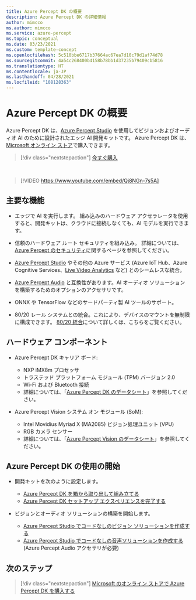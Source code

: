 ```yaml
---
title: Azure Percept DK の概要
description: Azure Percept DK の詳細情報
author: mimcco
ms.author: mimcco
ms.service: azure-percept
ms.topic: conceptual
ms.date: 03/23/2021
ms.custom: template-concept
ms.openlocfilehash: 5c510bbe6717b37664ac67ea7d10c79d1af74d78
ms.sourcegitcommit: 4a54c268400b4158b78bb1d37235b79409cb5816
ms.translationtype: HT
ms.contentlocale: ja-JP
ms.lasthandoff: 04/28/2021
ms.locfileid: "108128363"
---
```

# <a name="azure-percept-dk-overview"></a>Azure Percept DK の概要

Azure Percept DK は、[Azure Percept Studio](./overview-azure-percept-studio.md) を使用してビジョンおよびオーディオ AI のために設計されたエッジ AI 開発キットです。 Azure Percept DK は、[Microsoft オンライン ストア](https://go.microsoft.com/fwlink/p/?LinkId=2155270)で購入できます。

> [!div class="nextstepaction"]
> [今すぐ購入](https://go.microsoft.com/fwlink/p/?LinkId=2155270)

</br>

> [!VIDEO https://www.youtube.com/embed/Qj8NGn-7s5A]

## <a name="key-features"></a>主要な機能

- エッジで AI を実行します。 組み込みのハードウェア アクセラレータを使用すると、開発キットは、クラウドに接続しなくても、AI モデルを実行できます。

- 信頼のハードウェア ルート セキュリティを組み込み。 詳細については、[Azure Percept のセキュリティ](./overview-percept-security.md)に関するページを参照してください。

- [Azure Percept Studio](https://go.microsoft.com/fwlink/?linkid=2135819) やその他の Azure サービス (Azure IoT Hub、Azure Cognitive Services、[Live Video Analytics](../media-services/live-video-analytics-edge/overview.md) など) とのシームレスな統合。

- [Azure Percept Audio](./overview-azure-percept-audio.md) と互換性があります。AI オーディオ ソリューションを構築するためのオプションのアクセサリです。

- ONNX や TensorFlow などのサードパーティ製 AI ツールのサポート。

- 80/20 レール システムとの統合。これにより、デバイスのマウントを無制限に構成できます。 [80/20 統合](./overview-8020-integration.md)について詳しくは、こちらをご覧ください。

## <a name="hardware-components"></a>ハードウェア コンポーネント

- Azure Percept DK キャリア ボード:
    - NXP iMX8m プロセッサ
    - トラステッド プラットフォーム モジュール (TPM) バージョン 2.0
    - Wi-Fi および Bluetooth 接続
    - 詳細については、「[Azure Percept DK のデータシート](./azure-percept-dk-datasheet.md)」を参照してください。

- Azure Percept Vision システム オン モジュール (SoM):
    - Intel Movidius Myriad X (MA2085) ビジョン処理ユニット (VPU)
    - RGB カメラ センサー
    - 詳細については、「[Azure Percept Vision のデータシート](./azure-percept-vision-datasheet.md)」を参照してください。

## <a name="getting-started-with-azure-percept-dk"></a>Azure Percept DK の使用の開始

- 開発キットを次のように設定します。
    - [Azure Percept DK を箱から取り出して組み立てる](./quickstart-percept-dk-unboxing.md)
    - [Azure Percept DK セットアップ エクスペリエンスを完了する](./quickstart-percept-dk-set-up.md)

- ビジョンとオーディオ ソリューションの構築を開始します。
    - [Azure Percept Studio でコードなしのビジョン ソリューションを作成する](./tutorial-nocode-vision.md)
    - [Azure Percept Studio でコードなしの音声ソリューションを作成する](./tutorial-no-code-speech.md) (Azure Percept Audio アクセサリが必要)

## <a name="next-steps"></a>次のステップ

> [!div class="nextstepaction"]
> [Microsoft のオンライン ストアで Azure Percept DK を購入する](https://go.microsoft.com/fwlink/p/?LinkId=2155270)